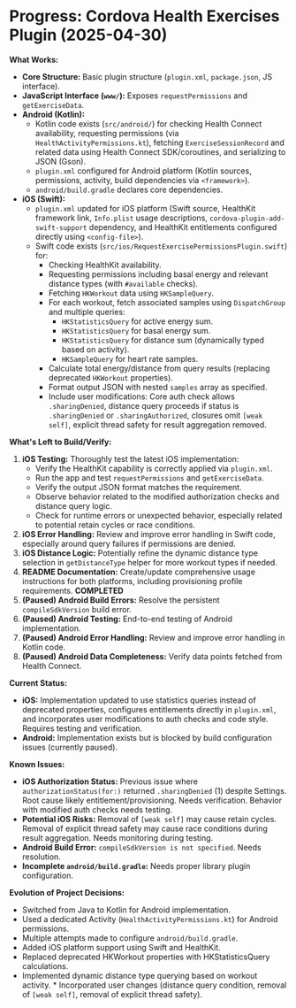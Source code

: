 # Progress: Cordova Health Exercises Plugin (2025-04-30)

**What Works:**

*   **Core Structure:** Basic plugin structure (`plugin.xml`, `package.json`, JS interface).
*   **JavaScript Interface (`www/`):** Exposes `requestPermissions` and `getExerciseData`.
*   **Android (Kotlin):**
    *   Kotlin code exists (`src/android/`) for checking Health Connect availability, requesting permissions (via `HealthActivityPermissions.kt`), fetching `ExerciseSessionRecord` and related data using Health Connect SDK/coroutines, and serializing to JSON (Gson).
    *   `plugin.xml` configured for Android platform (Kotlin sources, permissions, activity, build dependencies via `<framework>`).
    *   `android/build.gradle` declares core dependencies.
*   **iOS (Swift):**
    *   `plugin.xml` updated for iOS platform (Swift source, HealthKit framework link, `Info.plist` usage descriptions, `cordova-plugin-add-swift-support` dependency, and HealthKit entitlements configured directly using `<config-file>`).
    *   Swift code exists (`src/ios/RequestExercisePermissionsPlugin.swift`) for:
        *   Checking HealthKit availability.
        *   Requesting permissions including basal energy and relevant distance types (with `#available` checks).
        *   Fetching `HKWorkout` data using `HKSampleQuery`.
        *   For each workout, fetch associated samples using `DispatchGroup` and multiple queries:
            *   `HKStatisticsQuery` for active energy sum.
            *   `HKStatisticsQuery` for basal energy sum.
            *   `HKStatisticsQuery` for distance sum (dynamically typed based on activity).
            *   `HKSampleQuery` for heart rate samples.
        *   Calculate total energy/distance from query results (replacing deprecated `HKWorkout` properties).
        *   Format output JSON with nested `samples` array as specified.
        *   Include user modifications: Core auth check allows `.sharingDenied`, distance query proceeds if status is `.sharingDenied` or `.sharingAuthorized`, closures omit `[weak self]`, explicit thread safety for result aggregation removed.

**What's Left to Build/Verify:**

1.  **iOS Testing:** Thoroughly test the latest iOS implementation:
    *   Verify the HealthKit capability is correctly applied via `plugin.xml`.
    *   Run the app and test `requestPermissions` and `getExerciseData`.
    *   Verify the output JSON format matches the requirement.
    *   Observe behavior related to the modified authorization checks and distance query logic.
    *   Check for runtime errors or unexpected behavior, especially related to potential retain cycles or race conditions.
2.  **iOS Error Handling:** Review and improve error handling in Swift code, especially around query failures if permissions are denied.
3.  **iOS Distance Logic:** Potentially refine the dynamic distance type selection in `getDistanceType` helper for more workout types if needed.
4.  **README Documentation:** Create/update comprehensive usage instructions for both platforms, including provisioning profile requirements. **COMPLETED**
5.  **(Paused) Android Build Errors:** Resolve the persistent `compileSdkVersion` build error.
6.  **(Paused) Android Testing:** End-to-end testing of Android implementation.
7.  **(Paused) Android Error Handling:** Review and improve error handling in Kotlin code.
8.  **(Paused) Android Data Completeness:** Verify data points fetched from Health Connect.

**Current Status:**
*   **iOS:** Implementation updated to use statistics queries instead of deprecated properties, configures entitlements directly in `plugin.xml`, and incorporates user modifications to auth checks and code style. Requires testing and verification.
*   **Android:** Implementation exists but is blocked by build configuration issues (currently paused).

**Known Issues:**

*   **iOS Authorization Status:** Previous issue where `authorizationStatus(for:)` returned `.sharingDenied` (1) despite Settings. Root cause likely entitlement/provisioning. Needs verification. Behavior with modified auth checks needs testing.
*   **Potential iOS Risks:** Removal of `[weak self]` may cause retain cycles. Removal of explicit thread safety may cause race conditions during result aggregation. Needs monitoring during testing.
*   **Android Build Error:** `compileSdkVersion is not specified`. Needs resolution.
*   **Incomplete `android/build.gradle`:** Needs proper library plugin configuration.

**Evolution of Project Decisions:**

*   Switched from Java to Kotlin for Android implementation.
*   Used a dedicated Activity (`HealthActivityPermissions.kt`) for Android permissions.
*   Multiple attempts made to configure `android/build.gradle`.
*   Added iOS platform support using Swift and HealthKit.
*   Replaced deprecated HKWorkout properties with HKStatisticsQuery calculations.
*   Implemented dynamic distance type querying based on workout activity.
        *   Incorporated user changes (distance query condition, removal of `[weak self]`, removal of explicit thread safety).
